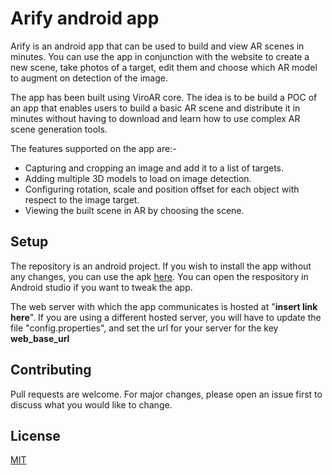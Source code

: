 
# Arify android app

Arify is an android app that can be used to build and view AR scenes in minutes. You can use the app in conjunction with the website to create a new scene, take photos of a target, edit them and choose which AR model to augment on detection of the image.

The app has been built using ViroAR core. The idea is to be build a POC of an app that enables users to build a basic AR scene and distribute it in minutes without having to download and learn how to use complex AR scene generation tools.

The features supported on the app are:-
 - Capturing and cropping an image and add it to a list of targets.
 - Adding multiple 3D models to load on image detection.
 - Configuring rotation, scale and position offset for each object with respect to the image target.
 - Viewing the built scene in AR by choosing the scene.

## Setup
The repository is an android project. If you wish to install the app without any changes, you can use the apk [here](https://choosealicense.com/licenses/mit/). You can open the respository in Android studio if you want to tweak the app.

The web server with which the app communicates is hosted at "**insert link here**". If you are using a different hosted server, you will have to update the file "config.properties", and set the url for your server for the key **web_base_url**






## Contributing
Pull requests are welcome. For major changes, please open an issue first to discuss what you would like to change.

## License
[MIT](https://choosealicense.com/licenses/mit/)

